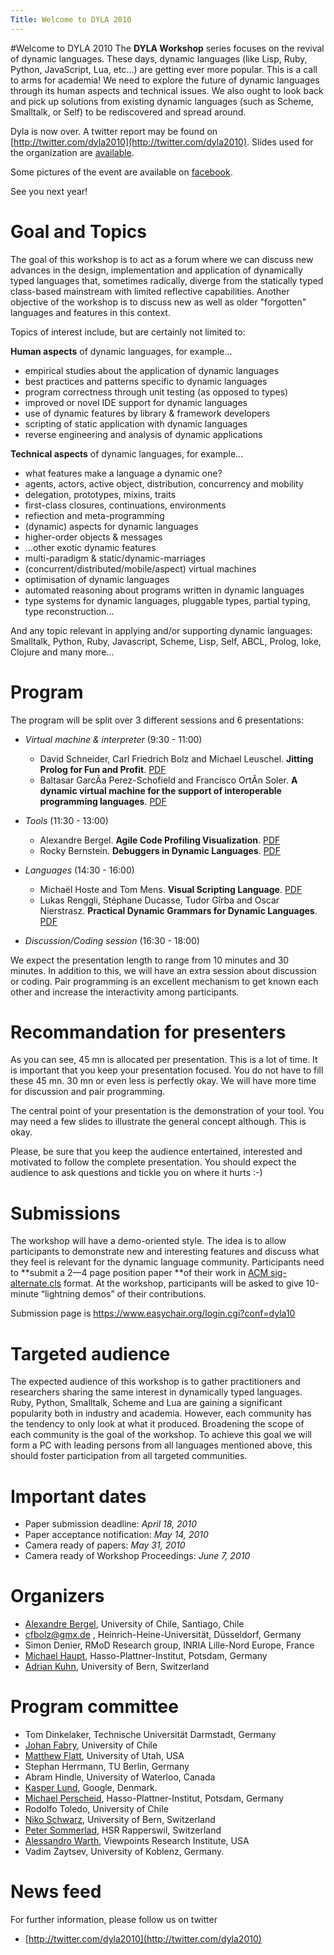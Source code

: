 ```yaml
---
Title: Welcome to DYLA 2010
---
```

#Welcome to DYLA 2010
The **DYLA Workshop** series focuses on the revival of dynamic languages. These days, dynamic languages (like Lisp, Ruby, Python, JavaScript, Lua, etc...) are getting ever more popular. This is a call to arms for academia! We need to explore the future of dynamic languages through its human aspects and technical issues. We also ought to look back and pick up solutions from existing dynamic languages (such as Scheme, Smalltalk, or Self) to be rediscovered and spread around.

Dyla is now over. A twitter report may be found on [http://twitter.com/dyla2010](http://twitter.com/dyla2010).
Slides used for the organization are [available](http://bergel.eu/download/Dyla2010/2010-Dyla.pdf).

Some pictures of the event are available on [facebook](http://www.facebook.com/album.php?id=542496659&aid=231499). 

See you next year!

# Goal and Topics

The goal of this workshop is to act as a forum where we can discuss new advances in the design, implementation and application of dynamically typed languages that, sometimes radically, diverge from the statically typed class-based 
mainstream with limited reflective capabilities. Another objective of the workshop is to discuss new as well as older "forgotten" languages and features in this context. 

Topics of interest include, but are certainly not limited to: 

**Human aspects** of dynamic languages, for example...


- empirical studies about the application of dynamic languages 
- best practices and patterns specific to dynamic languages 
- program correctness through unit testing (as opposed to types) 
- improved or novel IDE support for dynamic languages 
- use of dynamic features by library & framework developers 
- scripting of static application with dynamic languages 
- reverse engineering and analysis of dynamic applications 

**Technical aspects** of dynamic languages, for example...


- what features make a language a dynamic one? 
- agents, actors, active object, distribution, concurrency and mobility 
- delegation, prototypes, mixins, traits 
- first-class closures, continuations, environments 
- refiection and meta-programming 
- (dynamic) aspects for dynamic languages 
- higher-order objects & messages 
- ...other exotic dynamic features 
- multi-paradigm & static/dynamic-marriages 
- (concurrent/distributed/mobile/aspect) virtual machines 
- optimisation of dynamic languages 
- automated reasoning about programs written in dynamic languages 
-  type systems for dynamic languages, pluggable types, partial typing, type reconstruction...

And any topic relevant in applying and/or supporting dynamic languages: Smalltalk, Python, Ruby, Javascript, Scheme, Lisp, Self, ABCL, Prolog, Ioke, Clojure and many more...


# Program
The program will be split over 3 different sessions and 6 presentations:

- *Virtual machine & interpreter* (9:30 - 11:00)
	- David Schneider, Carl Friedrich Bolz and Michael Leuschel. **Jitting Prolog for Fun and Profit**. [PDF](http://bergel.eu/download/Dyla2010/schneider-prolog-jit-final.pdf)
	- Baltasar GarcÃ­a Perez-Schofield and Francisco OrtÃ­n Soler. **A dynamic virtual machine for the support of interoperable programming languages**. [PDF](http://bergel.eu/download/Dyla2010/dyla10_submission_5.pdf)

- *Tools* (11:30 - 13:00)
	- Alexandre Bergel. **Agile Code Profiling Visualization**. [PDF](http://bergel.eu/download/Dyla2010/Berg10d-ProfilingVisualization.pdf)
	- Rocky Bernstein. **Debuggers in Dynamic Languages**. [PDF](http://bergel.eu/download/Dyla2010/dyla10_submission_1.pdf)

- *Languages* (14:30 - 16:00)
	- Michaël Hoste and Tom Mens. **Visual Scripting Language**. [PDF](http://bergel.eu/download/Dyla2010/dyla10_submission_6.pdf)
	- Lukas Renggli, Stéphane Ducasse, Tudor Gîrba and Oscar Nierstrasz. **Practical Dynamic Grammars for Dynamic Languages**. [PDF](http://bergel.eu/download/Dyla2010/dyla10_submission_4.pdf)

- *Discussion/Coding session* (16:30 - 18:00)

We expect the presentation length to range from 10 minutes and 30 minutes. In addition to this, we will have an extra session about discussion or coding. Pair programming is an excellent mechanism to get known each other and increase the interactivity among participants.

# Recommandation for presenters

As you can see, 45 mn is allocated per presentation. This is a lot of time. It is important that you keep your presentation focused. You do not have to fill these 45 mn. 30 mn or even less is perfectly okay. We will have more time for discussion and pair programming.

The central point of your presentation is the demonstration of your tool. You may need a few slides to illustrate the general concept although. This is okay. 

Please, be sure that you keep the audience entertained, interested and motivated to follow the complete presentation. You should expect the audience to ask questions and tickle you on where it hurts :-)

# Submissions

The workshop will have a demo-oriented style. The idea is to allow participants to demonstrate new and interesting features and discuss what they feel is relevant for the dynamic language community. Participants need to **submit a 2&mdash;4 page position paper **of their work in [ACM sig-alternate.cls](http://www.acm.org/sigs/publications/proceedings-templates) format. At the workshop, participants will be asked to give 10-minute “lightning demos” of their contributions. 

Submission page is https://www.easychair.org/login.cgi?conf=dyla10

# Targeted audience

The expected audience of this workshop is to gather practitioners and researchers 
sharing the same interest in dynamically typed languages. Ruby, Python, Smalltalk, 
Scheme and Lua are gaining a significant popularity both in industry and academia. 
However, each community has the tendency to only look at what it produced. 
Broadening the scope of each community is the goal of the workshop. To achieve 
this goal we will form a PC with leading persons from all languages mentioned 
above, this should foster participation from all targeted communities. 

# Important dates

- Paper submission deadline: *April 18, 2010*
- Paper acceptance notification: *May 14, 2010*
- Camera ready of papers: *May 31, 2010*
- Camera ready of Workshop Proceedings: *June 7, 2010*


# Organizers

- [Alexandre Bergel](http://bergel.eu), University of Chile, Santiago, Chile
- <a href="mailto:cfbolz@gmx.de">cfbolz@gmx.de</a>
, Heinrich-Heine-Universität, Düsseldorf, Germany
- Simon Denier, RMoD Research group, INRIA Lille-Nord Europe, France
- [Michael Haupt](http://www.hpi.uni-potsdam.de/hirschfeld/people/haupt/), Hasso-Plattner-Institut, Potsdam, Germany
- [Adrian Kuhn](%base_url%/wiki/alumni/adriankuhn), University of Bern, Switzerland

# Program committee


- Tom Dinkelaker, Technische Universität Darmstadt, Germany
- [Johan Fabry](http://www.dcc.uchile.cl/~jfabry/Welcome.html), University of Chile 
- [Matthew Flatt](http://www.cs.utah.edu/~mflatt), University of Utah, USA
- Stephan Herrmann, TU Berlin, Germany
- Abram Hindle, University of Waterloo, Canada
- [Kasper Lund](http://verdich.dk/kasper/), Google, Denmark.
- [Michael Perscheid](http://www.hpi.uni-potsdam.de/hirschfeld/people/perscheid/), Hasso-Plattner-Institut, Potsdam, Germany
- Rodolfo Toledo, University of Chile 
- [Niko Schwarz](/staff/Schwarz), University of Bern, Switzerland 
- [Peter Sommerlad](http://ifs.hsr.ch/Team/Partners/Peter_Sommerlad), HSR Rapperswil, Switzerland
- [Alessandro Warth](http://www.tinlizzie.org/~awarth), Viewpoints Research Institute, USA
- Vadim Zaytsev, University of Koblenz, Germany.

# News feed

For further information, please follow us on twitter 


- [http://twitter.com/dyla2010](http://twitter.com/dyla2010)

